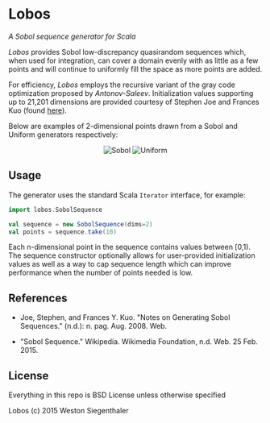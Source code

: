 # Lobos
*A Sobol sequence generator for Scala*

*Lobos* provides Sobol low-discrepancy quasirandom sequences which, when used for integration, can cover a domain evenly with as little as a few points and will continue to uniformly fill the space as more points are added.

For efficiency, *Lobos* employs the recursive variant of the gray code optimization proposed by *Antonov-Saleev*.  Initialization values supporting up to 21,201 dimensions are provided courtesy of Stephen Joe and Frances Kuo (found [here](http://web.maths.unsw.edu.au/~fkuo/sobol)).

Below are examples of 2-dimensional points drawn from a Sobol and Uniform generators respectively:
<p align="center">
  <img src="http://wsiegenthaler.github.io/Lobos/sobol.png" alt="Sobol">
  <img src="http://wsiegenthaler.github.io/Lobos/uniform.png" alt="Uniform">
</p>

## Usage

The generator uses the standard Scala ```Iterator``` interface, for example:
```scala
import lobos.SobolSequence

val sequence = new SobolSequence(dims=2)
val points = sequence.take(10)
```
Each n-dimensional point in the sequence contains values between [0,1).  The sequence constructor optionally allows for user-provided initialization values as well as a way to cap sequence length which can improve performance when the number of points needed is low.

## References
* Joe, Stephen, and Frances Y. Kuo. "Notes on Generating Sobol Sequences." (n.d.): n. pag. Aug. 2008. Web.

* "Sobol Sequence." Wikipedia. Wikimedia Foundation, n.d. Web. 25 Feb. 2015.

## License
Everything in this repo is BSD License unless otherwise specified

Lobos (c) 2015 Weston Siegenthaler
